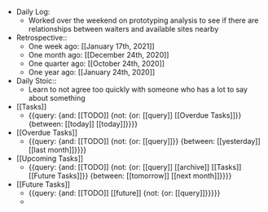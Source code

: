 - Daily Log:
    - Worked over the weekend on prototyping analysis to see if there are relationships between waiters and available sites nearby
- Retrospective::
    - One week ago: [[January 17th, 2021]]
    - One month ago: [[December 24th, 2020]]
    - One quarter ago: [[October 24th, 2020]]
    - One year ago: [[January 24th, 2020]]
- Daily Stoic::
    - Learn to not agree too quickly with someone who has a lot to say about something
- [[Tasks]]
    - {{query: {and: [[TODO]] {not: {or: [[query]] [[Overdue Tasks]]}} {between: [[today]] [[today]]}}}}
- [[Overdue Tasks]]
    - {{query: {and: [[TODO]] {not: {or: [[query]]}} {between: [[yesterday]] [[last month]]}}}}
- [[Upcoming Tasks]]
    - {{query: {and: [[TODO]] {not: {or: [[query]] [[archive]] [[Tasks]] [[Future Tasks]]}} {between: [[tomorrow]] [[next month]]}}}}
- [[Future Tasks]]
    - {{query: {and: [[TODO]] [[future]] {not: {or: [[query]]}}}}}
    - 

